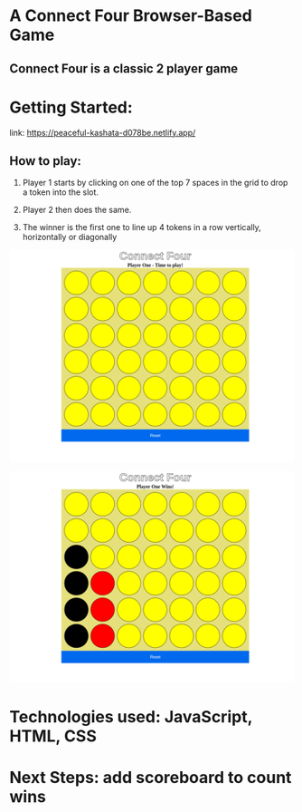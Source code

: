 # A Connect Four Browser-Based Game

## Connect Four is a classic 2 player game 

# Getting Started:
link: https://peaceful-kashata-d078be.netlify.app/

## How to play:

1. Player 1 starts by clicking on one of the top 7 spaces in the grid to drop a token into the slot. 

2. Player 2 then does the same.

3. The winner is the first one to line up 4 tokens in a row vertically, horizontally or diagonally


![alt text](assets/Screenshot%20from%202022-09-14%2015-17-31.png)

![alt text](assets/Screenshot%20from%202022-09-14%2015-17-40.png)

# Technologies used: JavaScript, HTML, CSS

# Next Steps: add scoreboard to count wins 